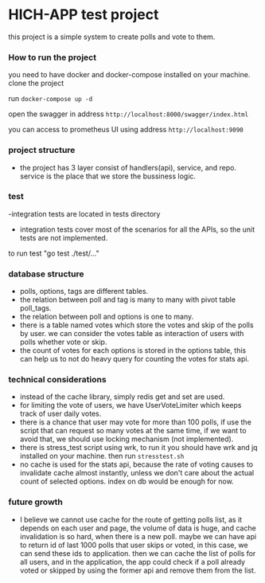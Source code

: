# HICH-APP test project
this project is a simple system to create polls and vote to them.


### How to run the project
you need to have docker and docker-compose installed on your machine.
clone the project

run ```docker-compose up -d```

open the swagger in address ```http://localhost:8000/swagger/index.html```

you can access to prometheus UI using address ```http://localhost:9090```


### project structure
- the project has 3 layer consist of handlers(api), service, and repo.
service is the place that we store the bussiness logic.


### test
-integration tests are located in tests directory
- integration tests cover most of the scenarios for all the APIs, so the unit tests are not implemented.

to run test "go test ./test/..."


### database structure
- polls, options, tags are different tables.
- the relation between poll and tag is many to many with pivot table poll_tags.
- the relation between poll and options is one to many. 
- there is a table named votes which store the votes and skip of the polls by user.
we can consider the votes table as interaction of users with polls whether vote or skip.
- the count of votes for each options is stored in the options table, this can help us to not
do heavy query for counting the votes for stats api.


### technical considerations
- instead of the cache library, simply redis get and set are used.
- for limiting the vote of users, we have UserVoteLimiter which keeps track of user daily votes.
- there is a chance that user may vote for more than 100 polls, if use the script that can request 
so many votes at the same time, if we want to avoid that, we should use locking mechanism (not implemented).
- there is stress_test script using wrk,
to run it you should have wrk and jq installed on your machine. then run ```stresstest.sh```
- no cache is used for the stats api, because the rate of voting causes to invalidate cache almost instantly,
unless we don't care about the actual count of selected options. index on db would be enough for now.


### future growth
- I believe we cannot use cache for the route of getting polls list, as it depends on each user and page, the volume of
data is huge, and cache invalidation is so hard, when there is a new poll.
maybe we can have api to return id of last 1000 polls that user skips or voted, in this case,
we can send these ids to application. then we can cache the list of polls for all users,
and in the application, the app could check if a poll already voted or skipped by using the former 
api and remove them from the list.
